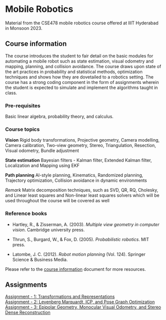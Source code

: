 # Mobile Robotics

Material from the CSE478 mobile robotics course offered at IIIT Hyderabad in Monsoon 2023.

## Course information

The course introduces the student to fair detail on the basic modules for automating a mobile robot such as state estimation, visual odometry and mapping, planning, and collision avoidance. The course draws upon state of the art practices in probability and statistical methods, optimization techniques and shows how they are dovetailed to a robotics setting. The course has a strong coding component in the form of assignments wherein the student is expected to simulate and implement the algorithms taught in class.

### Pre-requisites

Basic linear algebra, probability theory, and calculus.

### Course topics

**Vision**
Rigid body transformations, Projective geometry, Camera modelling, Camera calibration, Two-view geometry, Stereo, Triangulation, Resection, Visual odometry, Bundle adjustment

**State estimation**
Bayesian filters - Kalman filter, Extended Kalman filter, Localization and Mapping using EKF

**Path planning**
AI-style planning, Kinematics, Randomized planning, Trajectory optimization, Collision avoidance in dynamic environments

_Remark_
Matrix decomposition techniques, such as SVD, QR, RQ, Cholesky, and Linear least squares and Non-linear least squares solvers which will be used throughout the course will be covered as well

### Reference books

- Hartley, R., & Zisserman, A. (2003). _Multiple view geometry in computer vision_. Cambridge
university press.

- Thrun, S., Burgard, W., & Fox, D. (2005). _Probabilistic robotics_. MIT press.

- Latombe, J. C. (2012). _Robot motion planning_ (Vol. 124). Springer Science & Business Media.


Please refer to the [course information](https://www.notion.so/Mobile-Robotics-2023-19d124ffa46445b5a306178f4c6c8057) document for more resources.

## Assignments
[Assignment - 1: Transformations and Representations](assignments/assignment-1.pdf) <br>
[Assignment - 2: Levenberg Marquardt, ICP, and Pose Graph Optimization](assignments/assignment-2.pdf) <br>
[Assignment - 3:  Epipolar Geometry, Monocular Visual Odometry, and Stereo Dense Reconstruction](assignments/assignment-3.pdf) <br>
